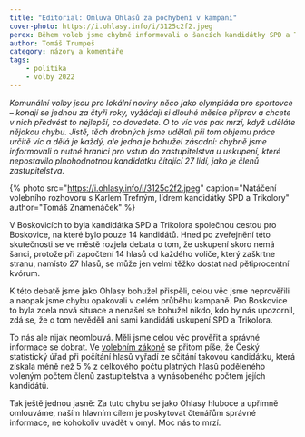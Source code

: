 ```yaml
---
title: "Editorial: Omluva Ohlasů za pochybení v kampani"
cover-photo: https://i.ohlasy.info/i/3125c2f2.jpeg
perex: Během voleb jsme chybně informovali o šancích kandidátky SPD a Trikolory, kterou jsme tím mohli poškodit. Rozhodně to nebyl úmysl, chyba nás mrzí a omlouváme se za ni.
author: Tomáš Trumpeš
category: názory a komentáře
tags:
    - politika
    - volby 2022
---
```


*Komunální volby jsou pro lokální noviny něco jako olympiáda pro sportovce – konají se jednou za čtyři roky, vyžádají si dlouhé měsíce příprav a chcete v nich předvést to nejlepší, co dovedete. O to víc vás pak mrzí, když uděláte nějakou chybu. Jistě, těch drobných jsme udělali při tom objemu práce určitě víc a dělá je každý, ale jedna je bohužel zásadní: chybně jsme informovali o nutné hranici pro vstup do zastupitelstva u uskupení, které nepostavilo plnohodnotnou kandidátku čítající 27 lidí, jako je členů zastupitelstva.*

{% photo src="https://i.ohlasy.info/i/3125c2f2.jpeg" caption="Natáčení volebního rozhovoru s Karlem Trefným, lídrem kandidátky SPD a Trikolory" author="Tomáš Znamenáček" %}

V Boskovicích to byla kandidátka SPD a Trikolora společnou cestou pro Boskovice, na které bylo pouze 14 kandidátů. Hned po zveřejnění této skutečnosti se ve městě rozjela debata o tom, že uskupení skoro nemá šanci, protože při započtení 14 hlasů od každého voliče, který zaškrtne stranu, namísto 27 hlasů, se může jen velmi těžko dostat nad pětiprocentní kvórum.

K této debatě jsme jako Ohlasy bohužel přispěli, celou věc jsme neprověřili a naopak jsme chybu opakovali v celém průběhu kampaně. Pro Boskovice to byla zcela nová situace a nenašel se bohužel nikdo, kdo by nás upozornil, zdá se, že o tom nevěděli ani sami kandidáti uskupení SPD a Trikolora. 

To nás ale nijak neomlouvá. Měli jsme celou věc prověřit a správné informace se dobrat. Ve [volebním zákoně](https://www.zakonyprolidi.cz/cs/2001-491) se přitom píše, že Český statistický úřad při počítání hlasů vyřadí ze sčítání takovou kandidátku, která získala méně než 5 % z celkového počtu platných hlasů poděleného voleným počtem členů zastupitelstva a vynásobeného počtem jejích kandidátů.

Tak ještě jednou jasně: Za tuto chybu se jako Ohlasy hluboce a upřímně omlouváme, naším hlavním cílem je poskytovat čtenářům správné informace, ne kohokoliv uvádět v omyl. Moc nás to mrzí.